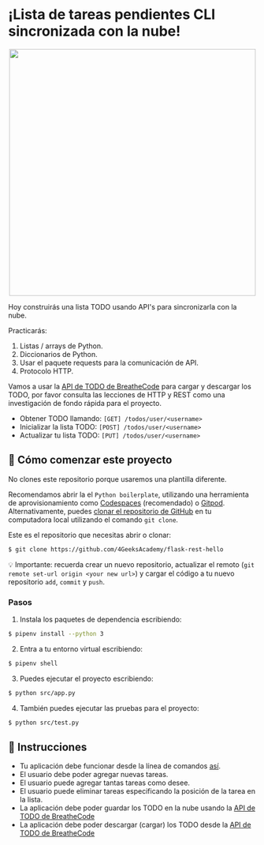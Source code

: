 <!--hide-->
# ¡Lista de tareas pendientes CLI sincronizada con la nube!
<!--endhide-->

<p align="center"><img src="https://github.com/breatheco-de/todo-list-cli-with-cloud/blob/master/preview.gif" width="500" /></p>

Hoy construirás una lista TODO usando API's para sincronizarla con la nube.

Practicarás:
1. Listas / arrays de Python.
2. Diccionarios de Python.
3. Usar el paquete requests para la comunicación de API.
4. Protocolo HTTP.

Vamos a usar la [API de TODO de BreatheCode](https://playground.4geeks.com/apis/fake/todos/) para cargar y descargar los TODO, por favor consulta las lecciones de HTTP y REST como una investigación de fondo rápida para el proyecto.

- Obtener TODO llamando: `[GET] /todos/user/<username>`
- Inicializar la lista TODO: `[POST] /todos/user/<username>`
- Actualizar tu lista TODO: `[PUT] /todos/user/<username>`

<how-to-start>
  
## 🌱 Cómo comenzar este proyecto

No clones este repositorio porque usaremos una plantilla diferente.  

Recomendamos abrir la el `Python boilerplate`, utilizando una herramienta de aprovisionamiento como [Codespaces](https://4geeks.com/lesson/what-is-github-codespaces) (recomendado) o [Gitpod](https://4geeks.com/lesson/how-to-use-gitpod). Alternativamente, puedes [clonar el repositorio de GitHub](https://4geeks.com/how-to/github-clone-repository) en tu computadora local utilizando el comando `git clone`.  

Este es el repositorio que necesitas abrir o clonar:  

```sh
$ git clone https://github.com/4GeeksAcademy/flask-rest-hello
```

💡 Importante: recuerda crear un nuevo repositorio, actualizar el remoto (`git remote set-url origin <your new url>`) y cargar el código a tu nuevo repositorio `add`, `commit` y `push`.

### Pasos 

1. Instala los paquetes de dependencia escribiendo:

```sh
$ pipenv install --python 3
```

2. Entra a tu entorno virtual escribiendo:

```sh
$ pipenv shell
```

3. Puedes ejecutar el proyecto escribiendo:

```sh
$ python src/app.py
```

4. También puedes ejecutar las pruebas para el proyecto:

```sh
$ python src/test.py
```

</how-to-start>

## 📝 Instrucciones

- Tu aplicación debe funcionar desde la línea de comandos [así](https://github.com/breatheco-de/todo-list-cli-with-cloud/blob/master/preview.gif).
- El usuario debe poder agregar nuevas tareas.
- El usuario puede agregar tantas tareas como desee.
- El usuario puede eliminar tareas especificando la posición de la tarea en la lista.
- La aplicación debe poder guardar los TODO en la nube usando la [API de TODO de BreatheCode](https://playground.4geeks.com/apis/fake/todos/)
- La aplicación debe poder descargar (cargar) los TODO desde la [API de TODO de BreatheCode](https://playground.4geeks.com/apis/fake/todos/)



